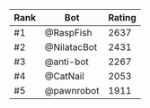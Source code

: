 Rank|Bot|Rating
---|---|---
#1|@RaspFish|2637
#2|@NilatacBot|2431
#3|@anti-bot|2267
#4|@CatNail|2053
#5|@pawnrobot|1911

